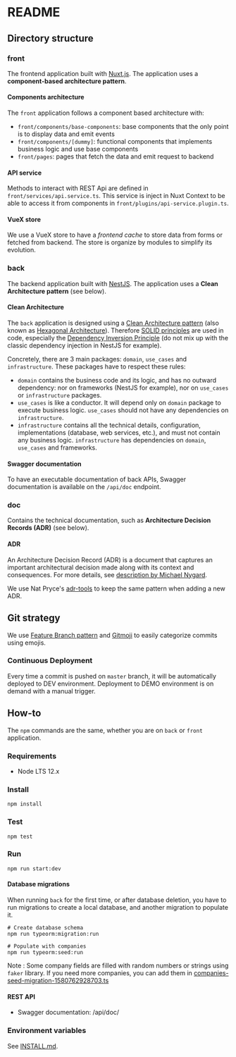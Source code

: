 # README

## Directory structure

### front
The frontend application built with [Nuxt.js](https://nuxtjs.org/). The application uses a **component-based architecture pattern**.

#### Components architecture

The `front` application follows a component based architecture with:
- `front/components/base-components`: base components that the only point is to display data and emit events
- `front/components/[dummy]`: functional components that implements business logic and use base components
- `front/pages`: pages that fetch the data and emit request to backend

#### API service
Methods to interact with REST Api are defined in `front/services/api.service.ts`.
This service is inject in Nuxt Context to be able to access it from components in `front/plugins/api-service.plugin.ts`.

#### VueX store
We use a VueX store to have a _frontend cache_ to store data from forms or fetched from backend. 
The store is organize by modules to simplify its evolution.  

### back
The backend application built with [NestJS](https://nestjs.com/). The application uses a **Clean Architecture pattern** (see below).

#### Clean Architecture
The `back` application is designed using a [Clean Architecture pattern](https://blog.cleancoder.com/uncle-bob/2012/08/13/the-clean-architecture.html) (also known as [Hexagonal Architecture](http://www.maximecolin.fr/uploads/2015/11/56570243d02c0_hexagonal-architecture.png)).
Therefore [SOLID principles](https://en.wikipedia.org/wiki/SOLID_(object-oriented_design)) are used in code, especially the [Dependency Inversion Principle](https://en.wikipedia.org/wiki/Dependency_inversion_principle) (do not mix up with the classic dependency injection in NestJS for example).

Concretely, there are 3 main packages: `domain`, `use_cases` and `infrastructure`. These packages have to respect these rules:
- `domain` contains the business code and its logic, and has no outward dependency: nor on frameworks (NestJS for example), nor on `use_cases` or `infrastructure` packages.
- `use_cases` is like a conductor. It will depend only on `domain` package to execute business logic. `use_cases` should not have any dependencies on `infrastructure`.
- `infrastructure` contains all the technical details, configuration, implementations (database, web services, etc.), and must not contain any business logic. `infrastructure` has dependencies on `domain`, `use_cases` and frameworks.  

#### Swagger documentation
To have an executable documentation of back APIs, Swagger documentation is available on the `/api/doc` endpoint.

### doc
Contains the technical documentation, such as **Architecture Decision Records (ADR)** (see below).

#### ADR
An Architecture Decision Record (ADR) is a document that captures an important architectural decision made along with its context and consequences. For more details, see [description by Michael Nygard](http://thinkrelevance.com/blog/2011/11/15/documenting-architecture-decisions). 

We use Nat Pryce's [adr-tools](https://github.com/npryce/adr-tools) to keep the same pattern when adding a new ADR.

## Git strategy
We use [Feature Branch pattern](https://martinfowler.com/bliki/FeatureBranch.html) and [Gitmoji](https://github.com/carloscuesta/gitmoji) to easily categorize commits using emojis.

### Continuous Deployment
Every time a commit is pushed on `master` branch, it will be automatically deployed to DEV environment. Deployment to DEMO environment is on demand with a manual trigger.

## How-to
The `npm` commands are the same, whether you are on `back` or `front` application. 

### Requirements
- Node LTS 12.x

### Install
```
npm install
```

### Test
```
npm test
```

### Run
```
npm run start:dev
```

#### Database migrations

When running `back` for the first time, or after database deletion, you have to run migrations to create a local database, and another migration to populate it.
```
# Create database schema
npm run typeorm:migration:run

# Populate with companies
npm run typeorm:seed:run
```

Note : Some company fields are filled with random numbers or strings using `faker` library. If you need more companies, you can add them in [companies-seed-migration-1580762928703.ts](back/database/seeds/companies-seed-migration-1580762928703.ts)


#### REST API

* Swagger documentation: /api/doc/

### Environment variables
See [INSTALL.md](INSTALL.md).

 

